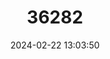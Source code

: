 ---
title: "36282"
category: "Dipterocarpus verrucosus"
draft: false
date: 2024-02-22 13:03:50
languages:
  Malay: ["Keruing merah"]
---